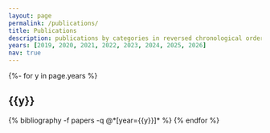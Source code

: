 ```yaml
---
layout: page
permalink: /publications/
title: Publications
description: publications by categories in reversed chronological order. generated by jekyll-scholar.
years: [2019, 2020, 2021, 2022, 2023, 2024, 2025, 2026]
nav: true
---
```

<!-- _pages/publications.md -->
<div class="publications">

{%- for y in page.years %}
  <h2 class="year">{{y}}</h2>
  {% bibliography -f papers -q @*[year={{y}}]* %}
{% endfor %}

</div>
